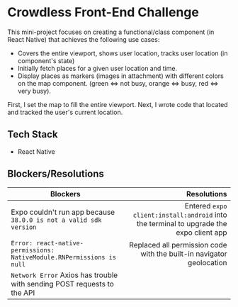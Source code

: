 # Crowdless Front-End Challenge

This mini-project focuses on creating a functional/class component (in React Native) that achieves the following use cases:
- Covers the entire viewport, shows user location, tracks user location (in component's state)
- Initially fetch places for a given user location and time.
- Display places as markers (images in attachment) with different colors on the map component. (green ⇔ not busy, orange ⇔ busy, red ⇔ very busy).

First, I set the map to fill the entire viewport. Next, I wrote code that located and tracked the user's current location. 

## Tech Stack
- React Native

## Blockers/Resolutions

| Blockers        | Resolutions           | 
| --------------- |----------------------:| 
| Expo couldn't run app because `38.0.0 is not a valid sdk version`  | Entered `expo client:install:android` into the terminal to upgrade the expo client app |
| `Error: react-native-permissions: NativeModule.RNPermissions is null`  | Replaced all permission code with the built-in navigator geolocation |
| `Network Error` Axios has trouble with sending POST requests to the API |  |